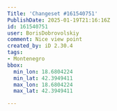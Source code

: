 ```yaml
---
Title: 'Changeset #161540751'
PublishDate: 2025-01-19T21:16:16Z
id: 161540751
user: BorisDobrovolskiy
comment: Nice view point
created_by: iD 2.30.4
tags:
- Montenegro
bbox:
  min_lon: 18.6804224
  min_lat: 42.3949411
  max_lon: 18.6804224
  max_lat: 42.3949411

---
```

